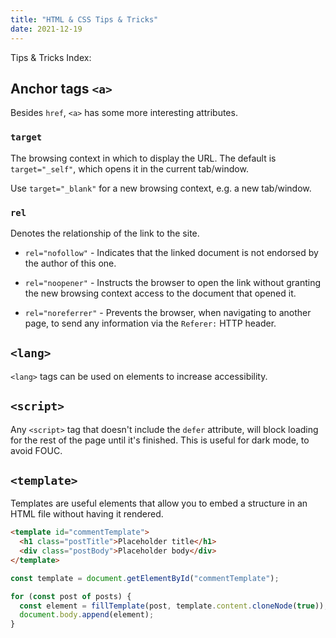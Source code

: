 ```yaml
---
title: "HTML & CSS Tips & Tricks"
date: 2021-12-19
---
```


Tips & Tricks Index:

<!-- - [HTML & CSS]({{ @("HTML CSS Tips & Tricks.md", collections.all) }})
- [JS & TS]({{ @("JavaScript TypeScript Tips & Tricks.md", collections.all) }}) -->

## Anchor tags `<a>`

Besides `href`, `<a>` has some more interesting attributes.

### `target`

The browsing context in which to display the URL. The default is `target="_self"`, which opens it in the current tab/window.

Use `target="_blank"` for a new browsing context, e.g. a new tab/window.

### `rel`

Denotes the relationship of the link to the site.

- `rel="nofollow"` - Indicates that the linked document is not endorsed by the author of this one.

- `rel="noopener"` - Instructs the browser to open the link without granting the new browsing context access to the document that opened it.

- `rel="noreferrer"` - Prevents the browser, when navigating to another page, to send any information via the `Referer:` HTTP header.

## `<lang>`

`<lang>` tags can be used on elements to increase accessibility.

## `<script>`

Any `<script>` tag that doesn't include the `defer` attribute, will block loading for the rest of the page until it's finished. This is useful for dark mode, to avoid FOUC.

## `<template>`

Templates are useful elements that allow you to embed a structure in an HTML file without having it rendered.

```html
<template id="commentTemplate">
  <h1 class="postTitle">Placeholder title</h1>
  <div class="postBody">Placeholder body</div>
</template>
```

```ts
const template = document.getElementById("commentTemplate");

for (const post of posts) {
  const element = fillTemplate(post, template.content.cloneNode(true));
  document.body.append(element);
}
```
